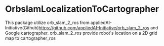 # OrbslamLocalizationToCartographer
This package utilize orb_slam_2_ros from appliedAI-Initiative(Github)https://github.com/appliedAI-Initiative/orb_slam_2_ros and Google cartographer. orb_slam_2_ros provide robot's location on a 2D grid map to cartographer_ros

